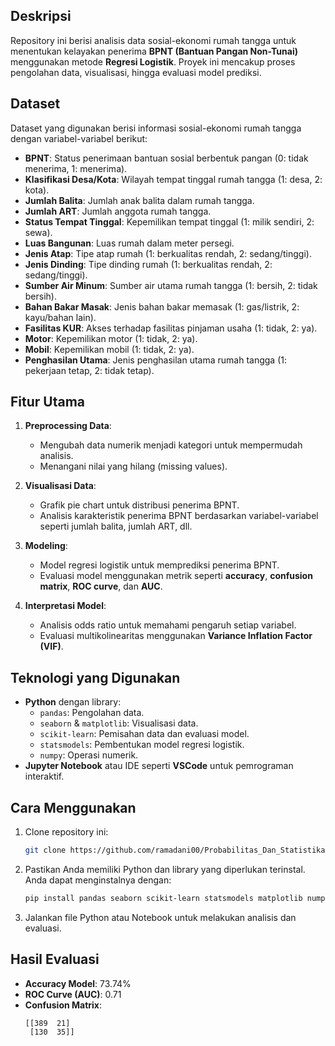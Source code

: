## Deskripsi
Repository ini berisi analisis data sosial-ekonomi rumah tangga untuk menentukan kelayakan penerima **BPNT (Bantuan Pangan Non-Tunai)** menggunakan metode **Regresi Logistik**. Proyek ini mencakup proses pengolahan data, visualisasi, hingga evaluasi model prediksi.

## Dataset
Dataset yang digunakan berisi informasi sosial-ekonomi rumah tangga dengan variabel-variabel berikut:

- **BPNT**: Status penerimaan bantuan sosial berbentuk pangan (0: tidak menerima, 1: menerima).
- **Klasifikasi Desa/Kota**: Wilayah tempat tinggal rumah tangga (1: desa, 2: kota).
- **Jumlah Balita**: Jumlah anak balita dalam rumah tangga.
- **Jumlah ART**: Jumlah anggota rumah tangga.
- **Status Tempat Tinggal**: Kepemilikan tempat tinggal (1: milik sendiri, 2: sewa).
- **Luas Bangunan**: Luas rumah dalam meter persegi.
- **Jenis Atap**: Tipe atap rumah (1: berkualitas rendah, 2: sedang/tinggi).
- **Jenis Dinding**: Tipe dinding rumah (1: berkualitas rendah, 2: sedang/tinggi).
- **Sumber Air Minum**: Sumber air utama rumah tangga (1: bersih, 2: tidak bersih).
- **Bahan Bakar Masak**: Jenis bahan bakar memasak (1: gas/listrik, 2: kayu/bahan lain).
- **Fasilitas KUR**: Akses terhadap fasilitas pinjaman usaha (1: tidak, 2: ya).
- **Motor**: Kepemilikan motor (1: tidak, 2: ya).
- **Mobil**: Kepemilikan mobil (1: tidak, 2: ya).
- **Penghasilan Utama**: Jenis penghasilan utama rumah tangga (1: pekerjaan tetap, 2: tidak tetap).

## Fitur Utama
1. **Preprocessing Data**:
   - Mengubah data numerik menjadi kategori untuk mempermudah analisis.
   - Menangani nilai yang hilang (missing values).

2. **Visualisasi Data**:
   - Grafik pie chart untuk distribusi penerima BPNT.
   - Analisis karakteristik penerima BPNT berdasarkan variabel-variabel seperti jumlah balita, jumlah ART, dll.

3. **Modeling**:
   - Model regresi logistik untuk memprediksi penerima BPNT.
   - Evaluasi model menggunakan metrik seperti **accuracy**, **confusion matrix**, **ROC curve**, dan **AUC**.

4. **Interpretasi Model**:
   - Analisis odds ratio untuk memahami pengaruh setiap variabel.
   - Evaluasi multikolinearitas menggunakan **Variance Inflation Factor (VIF)**.

## Teknologi yang Digunakan
- **Python** dengan library:
  - `pandas`: Pengolahan data.
  - `seaborn` & `matplotlib`: Visualisasi data.
  - `scikit-learn`: Pemisahan data dan evaluasi model.
  - `statsmodels`: Pembentukan model regresi logistik.
  - `numpy`: Operasi numerik.
- **Jupyter Notebook** atau IDE seperti **VSCode** untuk pemrograman interaktif.

## Cara Menggunakan
1. Clone repository ini:
   ```bash
   git clone https://github.com/ramadani00/Probabilitas_Dan_Statistika.git
   ```
2. Pastikan Anda memiliki Python dan library yang diperlukan terinstal. Anda dapat menginstalnya dengan:
   ```bash
   pip install pandas seaborn scikit-learn statsmodels matplotlib numpy
   ```
3. Jalankan file Python atau Notebook untuk melakukan analisis dan evaluasi.

## Hasil Evaluasi
- **Accuracy Model**: 73.74%
- **ROC Curve (AUC)**: 0.71
- **Confusion Matrix**:
  ```
  [[389  21]
   [130  35]]
  ```
